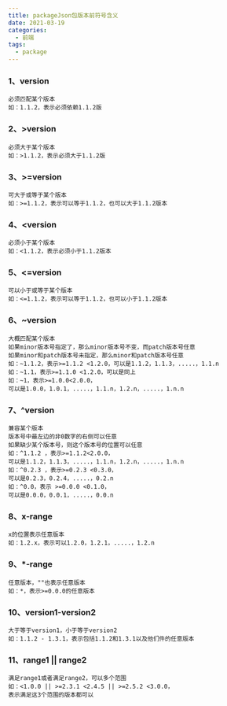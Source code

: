 ```yaml
---
title: packageJson包版本前符号含义
date: 2021-03-19
categories:
  - 前端
tags:
  - package
---
```


### 1、version

```
必须匹配某个版本
如：1.1.2，表示必须依赖1.1.2版
```

### 2、>version

```
必须大于某个版本
如：>1.1.2，表示必须大于1.1.2版
```

### 3、>=version

```
可大于或等于某个版本
如：>=1.1.2，表示可以等于1.1.2，也可以大于1.1.2版本
```

### 4、<version

```
必须小于某个版本 
如：<1.1.2，表示必须小于1.1.2版本
```

### 5、<=version

```
可以小于或等于某个版本
如：<=1.1.2，表示可以等于1.1.2，也可以小于1.1.2版本
```

### 6、~version

```
大概匹配某个版本
如果minor版本号指定了，那么minor版本号不变，而patch版本号任意
如果minor和patch版本号未指定，那么minor和patch版本号任意
如：~1.1.2，表示>=1.1.2 <1.2.0，可以是1.1.2，1.1.3，.....，1.1.n 
如：~1.1，表示>=1.1.0 <1.2.0，可以是同上
如：~1，表示>=1.0.0<2.0.0，
可以是1.0.0，1.0.1，.....，1.1.n，1.2.n，.....，1.n.n
```

### 7、^version

```
兼容某个版本
版本号中最左边的非0数字的右侧可以任意
如果缺少某个版本号，则这个版本号的位置可以任意
如：^1.1.2 ，表示>=1.1.2<2.0.0，
可以是1.1.2，1.1.3，.....，1.1.n，1.2.n，.....，1.n.n
如：^0.2.3 ，表示>=0.2.3 <0.3.0，
可以是0.2.3，0.2.4，.....，0.2.n
如：^0.0，表示 >=0.0.0 <0.1.0，
可以是0.0.0，0.0.1，.....，0.0.n
```

### 8、x-range

```
x的位置表示任意版本
如：1.2.x，表示可以1.2.0，1.2.1，.....，1.2.n
```

### 9、*-range

```
任意版本，""也表示任意版本
如：*，表示>=0.0.0的任意版本
```

### 10、version1-version2

```
大于等于version1，小于等于version2
如：1.1.2 - 1.3.1，表示包括1.1.2和1.3.1以及他们件的任意版本
```

### 11、range1 || range2

```
满足range1或者满足range2，可以多个范围
如：<1.0.0 || >=2.3.1 <2.4.5 || >=2.5.2 <3.0.0，
表示满足这3个范围的版本都可以
```



